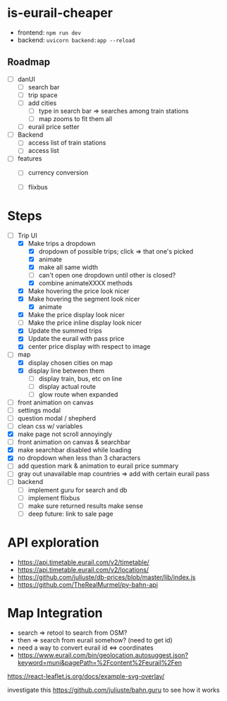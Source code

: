 # is-eurail-cheaper

- frontend: `npm run dev`
- backend: `uvicorn backend:app --reload`

## Roadmap

- [ ] danUI
  - [ ] search bar
  - [ ] trip space
  - [ ] add cities
    - [ ] type in search bar => searches among train stations
    - [ ] map zooms to fit them all
  - [ ] eurail price setter
- [ ] Backend
  - [ ] access list of train stations
  - [ ] access list

- [ ] features
  - [ ] currency conversion
  - [ ] flixbus



# Steps

- [ ] Trip UI
  - [x] Make trips a dropdown
    - [x] dropdown of possible trips; click => that one's picked
    - [x] animate
    - [x] make all same width
    - [ ] can't open one dropdown until other is closed?
    - [x] combine animateXXXX methods
  - [x] Make hovering the price look nicer
  - [x] Make hovering the segment look nicer
    - [x] animate
  - [x] Make the price display look nicer
  - [ ] Make the price inline display look nicer
  - [x] Update the summed trips
  - [x] Update the eurail with pass price
  - [x] center price display with respect to image
- [ ] map
  - [x] display chosen cities on map
  - [x] display line between them
    - [ ] display train, bus, etc on line
    - [ ] display actual route
    - [ ] glow route when expanded
- [ ] front animation on canvas
- [ ] settings modal
- [ ] question modal / shepherd
- [ ] clean css w/ variables
- [x] make page not scroll annoyingly
- [ ] front animation on canvas & searchbar
- [x] make searchbar disabled while loading
- [x] no dropdown when less than 3 characters
- [ ] add question mark & animation to eurail price summary
- [ ] gray out unavailable map countries => add with certain eurail pass
- [ ] backend
  - [ ] implement guru for search and db
  - [ ] implement flixbus
  - [ ] make sure returned results make sense
  - [ ] deep future: link to sale page

# API exploration

- https://api.timetable.eurail.com/v2/timetable/
- https://api.timetable.eurail.com/v2/locations/
- https://github.com/juliuste/db-prices/blob/master/lib/index.js
- https://github.com/TheRealMurmel/py-bahn-api 

# Map Integration

- search => retool to search from OSM?
- then => search from eurail somehow? (need to get id)
- need a way to convert eurail id <=> coordinates
- https://www.eurail.com/bin/geolocation.autosuggest.json?keyword=muni&pagePath=%2Fcontent%2Feurail%2Fen



https://react-leaflet.js.org/docs/example-svg-overlay/

investigate this https://github.com/juliuste/bahn.guru to see how it works